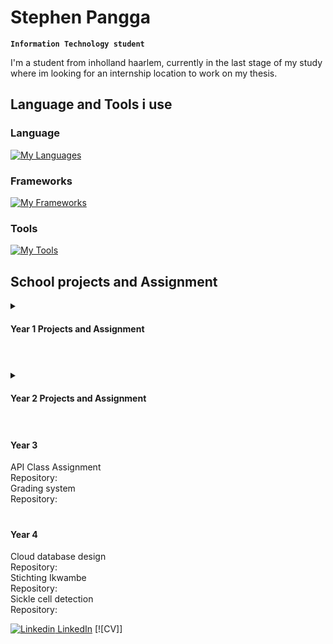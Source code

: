 # Stephen Pangga

**`Information Technology student`**

I'm a student from inholland haarlem, currently in the last stage of my study where im looking for an internship location to work on my thesis.

## Language and Tools i use ##

### Language
[![My Languages](https://skillicons.dev/icons?i=html,css,cs,php,java,py )](https://skillicons.dev)


### Frameworks
[![My Frameworks](https://skillicons.dev/icons?i=spring,laravel,dotnet )](https://skillicons.dev)

### Tools
[![My Tools](https://skillicons.dev/icons?i=vscode,visualstudio,github,idea,jenkins,azure)](https://skillicons.dev)


<!-- some of the logo
<img align="left" alt="Java" width="30px" style="padding-right:10px;" src="https://cdn.jsdelivr.net/gh/devicons/devicon/icons/java/java-original.svg"/>
<img align="left" alt="Spring" width="30px" style="padding-right:10px;" src="https://cdn.jsdelivr.net/gh/devicons/devicon/icons/spring/spring-original.svg" />
<img align="left" alt="Git" width="30px" style="padding-right:10px;" src="https://cdn.jsdelivr.net/gh/devicons/devicon/icons/git/git-original.svg" />
<img align="left" alt="Linux" width="30px" style="padding-right:10px;" src="https://cdn.jsdelivr.net/gh/devicons/devicon/icons/linux/linux-original.svg" />
<img align="left" alt="HTML" width="30px" style="padding-right:10px;" src="https://cdn.jsdelivr.net/gh/devicons/devicon/icons/html5/html5-plain.svg" />
<img align="left" alt="CSS" width="30px" style="padding-right:10px;" src="https://cdn.jsdelivr.net/gh/devicons/devicon/icons/css3/css3-plain.svg" />
<img align="left" alt="JavaScript" width="30px" style="padding-right:10px;" src="https://cdn.jsdelivr.net/gh/devicons/devicon/icons/javascript/javascript-plain.svg" />
<img align="left" alt="Python" width="30px" style="padding-right:10px;" src="https://cdn.jsdelivr.net/gh/devicons/devicon/icons/python/python-plain.svg" />
<img align="left" alt="GitHub" width="30px" style="padding-right:10px;" src="https://cdn.jsdelivr.net/gh/devicons/devicon/icons/github/github-original.svg" />
-->


## School projects and Assignment 

<details>
<summary> <h4> Year 1 Projects and Assignment </h4></summary>
Project Someren <br/>
Project where we implement a database scheme with an application for the school event for someren. <br/>
Programming language and tool used: C#, MySQL, ERD <br/>
Repository: 

Project Chapeau <br/>
Designing and creating an windows application. <br/>
Programming language and tool: C#, windows from, MySQL database <br/>
Repository:
</details>

#
<details>
<summary> <h4> Year 2 Projects and Assignment </h4></summary>
PHP assigment <br/>
Repository:<br/>

Haarlem Festival <br/>
Repository:<br/>

NoSQL project<br/>
Repository:<br/>

Code Generation <br/>
Repository:<br/>
</details>

#
#### Year 3
API Class Assignment <br/>
Repository:<br/>
Grading system <br/>
Repository:<br/>

#
#### Year 4
Cloud database design <br/>
Repository:<br/>
Stichting Ikwambe <br/>
Repository:<br/>
Sickle cell detection <br/>
Repository:<br/>

</details>

[![Linkedin](https://i.stack.imgur.com/gVE0j.png) LinkedIn](https://www.linkedin.com/in/stephen-pangga/)
[![CV]]
